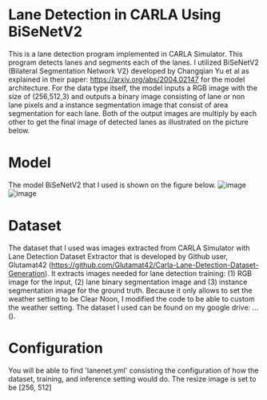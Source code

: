 # Lane Detection in CARLA Using BiSeNetV2
This is a lane detection program implemented in CARLA Simulator. This program detects lanes and segments each of the lanes. I utilized BiSeNetV2 (Bilateral Segmentation Network V2) developed by Changqian Yu et al as explained in their paper: https://arxiv.org/abs/2004.02147 for the model architecture. For the data type itself, the model inputs a RGB image with the size of (256,512,3) and outputs a binary image consisting of lane or non lane pixels and a instance segmentation image that consist of area segmentation for each lane. Both of the output images are multiply by each other to get the final image of detected lanes as illustrated on the picture below.
# Model
The model BiSeNetV2 that I used is shown on the figure below.
![image](https://user-images.githubusercontent.com/91169005/175543627-572fa5ca-05ad-4ef1-b815-f82a599dc19b.png)
![image](https://user-images.githubusercontent.com/91169005/175543750-dfc395a0-c008-4efa-9564-7e7f0392026d.png)

# Dataset
The dataset that I used was images extracted from CARLA Simulator with Lane Detection Dataset Extractor that is developed by Github user, Glutamat42 (https://github.com/Glutamat42/Carla-Lane-Detection-Dataset-Generation). It extracts images needed for lane detection training: (1) RGB image for the input, (2) lane binary segmentation image and (3) instance segmentation image for the ground truth. Because it only allows to set the weather setting to be Clear Noon, I modified the code to be able to custom the weather setting. The dataset I used can be found on my google drive: ...().
# Configuration
You will be able to find 'lanenet.yml' consisting the configuration of how the dataset, training, and inference setting would do. The resize image is set to be [256, 512]
